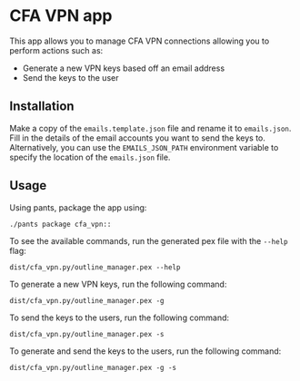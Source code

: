 # CFA VPN app

This app allows you to manage CFA VPN connections allowing you to perform actions such as:
- Generate a new VPN keys based off an email address
- Send the keys to the user

## Installation
Make a copy of the `emails.template.json` file and rename it to `emails.json`. Fill in the details of the email accounts you want to send the keys to. Alternatively, you can use the `EMAILS_JSON_PATH` environment variable to specify the location of the `emails.json` file.

## Usage
Using pants, package the app using:
```
./pants package cfa_vpn::
```

To see the available commands, run the generated pex file with the `--help` flag:
```
dist/cfa_vpn.py/outline_manager.pex --help
```

To generate a new VPN keys, run the following command:
```
dist/cfa_vpn.py/outline_manager.pex -g
```

To send the keys to the users, run the following command:
```
dist/cfa_vpn.py/outline_manager.pex -s
```

To generate and send the keys to the users, run the following command:
```
dist/cfa_vpn.py/outline_manager.pex -g -s
```
